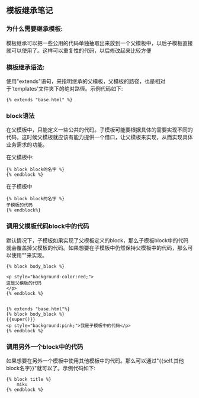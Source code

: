 ## 模板继承笔记

### 为什么需要继承模板:

模板继承可以把一些公用的代码单独抽取出来放到一个父模板中，以后子模板直接就可以使用了。这样可以重复性的代码，以后修改起来比较方便

### 模板继承语法:

使用"extends"语句，来指明继承的父模板，父模板的路径，也是相对于'templates'文件夹下的绝对路径。示例代码如下:

```
{% extends "base.html" %}
```

### block语法

在父模板中，只能定义一些公共的代码。子模板可能要根据具体的需要实现不同的代码，这时候父模板就应该有能力提供一个借口，让父模板来实现，从而实现具体业务需求的功能。

在父模板中:

```
{% block block的名字 %}
{% endblock %}
```

在子模板中

```
{% block block的名字 %}
子模板的代码
{% endblock%}
```

### 调用父模板代码block中的代码

默认情况下，子模板如果实现了父模板定义的block，那么子模板block中的代码就会覆盖掉父模板的代码。如果想要在子模板中仍然保持父模板中的代码，那么可以使用""来实现。

```
{% block body_block %}

<p style="background-color:red;">
这是父模板的代码
</p>
{% endblock %}


{% extends "base.html"%}
{% block body_block %}
{{super()}}
<p style="background:pink;">我是子模板中的代码</p>
{% endblock %}
```

### 调用另外一个block中的代码

如果想要在另外一个模板中使用其他模板中的代码。那么可以通过"{{self.其他block名字}}"就可以了。示例代码如下:

```
{% block title %}
    miku
{% endblock %}
```



